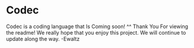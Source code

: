 # Codec
Codec is a coding language that Is Coming soon!
^^ Thank You For viewing the readme! 
We really hope that you enjoy this project.
We will continue to update along the way.
-Ewaltz
